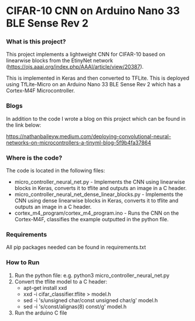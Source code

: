 # CIFAR-10 CNN on Arduino Nano 33 BLE Sense Rev 2

### What is this project?

This project implements a lightweight CNN for CIFAR-10 based on linearwise blocks from the EtinyNet network (https://ojs.aaai.org/index.php/AAAI/article/view/20387). 

This is implemented in Keras and then converted to TFLite. This is deployed using TfLite-Micro on an Arduino Nano 33 BLE Sense Rev 2 which has a Cortex-M4F Microcontroller.

### Blogs

In addition to the code I wrote a blog on this project which can be found in the link below:

https://nathanbaileyw.medium.com/deploying-convolutional-neural-networks-on-microcontrollers-a-tinyml-blog-5f9b4fa37864

### Where is the code?

The code is located in the following files:

* micro_controller_neural_net.py - Implements the CNN using linearwise blocks in Keras, converts it to tflite and outputs an image in a C header.
* micro_controller_neural_net_dense_linear_blocks.py - Implements the CNN using dense linearwise blocks in Keras, converts it to tflite and outputs an image in a C header.
* cortex_m4_program/cortex_m4_program.ino - Runs the CNN on the Cortex-M4F, classifies the example outputted in the python file.

### Requirements

All pip packages needed can be found in requirements.txt

### How to Run

1. Run the python file: e.g. python3 micro_controller_neural_net.py
2. Convert the tflite model to a C header:
    * apt-get install xxd
    * xxd -i cifar_classifier.tflite > model.h 
    * sed -i 's/unsigned char/const unsigned char/g' model.h
    * sed -i 's/const/alignas(8) const/g' model.h
3. Run the arduino C file
